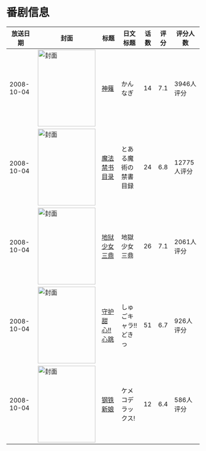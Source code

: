 # 番剧信息

|放送日期|封面|标题|日文标题|话数|评分|评分人数|
|---|---|---|---|---|---|---|
|2008-10-04|<img src="https://lain.bgm.tv/pic/cover/c/b6/a1/902_PAkZx.jpg" alt="封面" style="width:150px;height:200px;object-fit:cover;">|[神薙](https://bangumi.tv/subject/902)|かんなぎ|14|7.1|3946人评分|
|2008-10-04|<img src="https://lain.bgm.tv/pic/cover/c/76/6d/1014_nqAH8.jpg" alt="封面" style="width:150px;height:200px;object-fit:cover;">|[魔法禁书目录](https://bangumi.tv/subject/1014)|とある魔術の禁書目録|24|6.8|12775人评分|
|2008-10-04|<img src="https://lain.bgm.tv/pic/cover/c/c6/03/1120_sIQmO.jpg" alt="封面" style="width:150px;height:200px;object-fit:cover;">|[地狱少女 三鼎](https://bangumi.tv/subject/1120)|地獄少女 三鼎|26|7.1|2061人评分|
|2008-10-04|<img src="https://lain.bgm.tv/pic/cover/c/f8/36/2425_7pPhS.jpg" alt="封面" style="width:150px;height:200px;object-fit:cover;">|[守护甜心!!心跳](https://bangumi.tv/subject/2425)|しゅごキャラ!!どきっ|51|6.7|926人评分|
|2008-10-04|<img src="https://lain.bgm.tv/pic/cover/c/07/a9/2448_ryDJX.jpg" alt="封面" style="width:150px;height:200px;object-fit:cover;">|[钢铁新娘](https://bangumi.tv/subject/2448)|ケメコデラックス!|12|6.4|586人评分|
